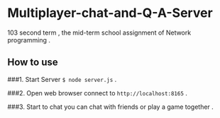 # Multiplayer-chat-and-Q-A-Server
103 second term , the mid-term school assignment of Network programming .


## How to use
###1. Start Server
  `$ node server.js` .

###2. Open web browser
  connect to `http://localhost:8165` . 

###3. Start to chat
  you can chat with friends or play a game together .
